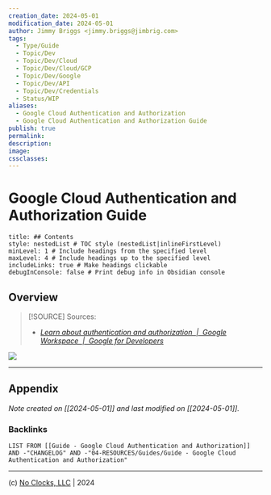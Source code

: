 ```yaml
---
creation_date: 2024-05-01
modification_date: 2024-05-01
author: Jimmy Briggs <jimmy.briggs@jimbrig.com>
tags:
  - Type/Guide
  - Topic/Dev
  - Topic/Dev/Cloud
  - Topic/Dev/Cloud/GCP
  - Topic/Dev/Google
  - Topic/Dev/API
  - Topic/Dev/Credentials
  - Status/WIP
aliases:
  - Google Cloud Authentication and Authorization
  - Google Cloud Authentication and Authorization Guide
publish: true
permalink:
description:
image:
cssclasses:
---
```


# Google Cloud Authentication and Authorization Guide

```table-of-contents
title: ## Contents 
style: nestedList # TOC style (nestedList|inlineFirstLevel)
minLevel: 1 # Include headings from the specified level
maxLevel: 4 # Include headings up to the specified level
includeLinks: true # Make headings clickable
debugInConsole: false # Print debug info in Obsidian console
```

## Overview

> [!SOURCE] Sources:
> - *[Learn about authentication and authorization  |  Google Workspace  |  Google for Developers](https://developers.google.com/workspace/guides/auth-overview)*

![](https://i.imgur.com/i5AB3vb.png)



***

## Appendix

*Note created on [[2024-05-01]] and last modified on [[2024-05-01]].*

### Backlinks

```dataview
LIST FROM [[Guide - Google Cloud Authentication and Authorization]] AND -"CHANGELOG" AND -"04-RESOURCES/Guides/Guide - Google Cloud Authentication and Authorization"
```

***

(c) [No Clocks, LLC](https://github.com/noclocks) | 2024